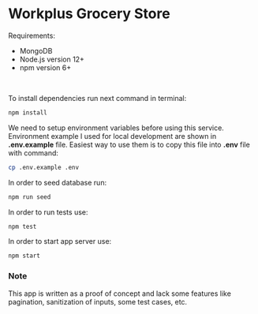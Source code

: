 # Workplus Grocery Store

Requirements:
- MongoDB
- Node.js version 12+
- npm version 6+

&nbsp;

To install dependencies run next command in terminal:
```bash
npm install
```

We need to setup environment variables before using this service.
Environment example I used for local development are shown in **.env.example** file. Easiest way to use them is to copy this file into **.env** file with command:
```bash
cp .env.example .env
```

In order to seed database run:
```bash
npm run seed
```

In order to run tests use:
```bash
npm test
```

In order to start app server use:
```bash
npm start
```


### **Note**

This app is written as a proof of concept and lack some features like pagination, sanitization of inputs, some test cases, etc.